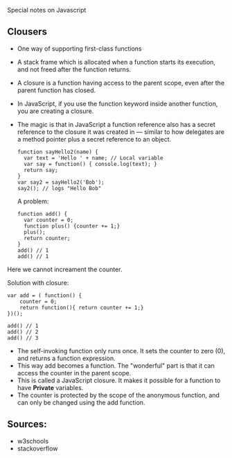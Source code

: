 Special notes on Javascript

## Clousers

- One way of supporting first-class functions
- A stack frame which is allocated when a function starts its execution, and not freed after the function returns.
- A closure is a function having access to the parent scope, even after the parent function has closed.
- In JavaScript, if you use the function keyword inside another function, you are creating a closure.
- The magic is that in JavaScript a function reference also has a secret reference to the closure it was created in — similar to how delegates are a method pointer plus a secret reference to an object.


      function sayHello2(name) {
        var text = 'Hello ' + name; // Local variable
        var say = function() { console.log(text); }
        return say;
      }
      var say2 = sayHello2('Bob');
      say2(); // logs "Hello Bob"
      
  A problem:
  
      function add() {
        var counter = 0;
        function plus() {counter += 1;}
        plus();    
        return counter; 
      }
      add() // 1
      add() // 1
    
Here we cannot increament the counter.

Solution with closure:

    var add = ( function() {
        counter = 0;
        return function(){ return counter += 1;}
    })();
    
    add() // 1
    add() // 2
    add() // 3
    
- The self-invoking function only runs once. It sets the counter to zero (0), and returns a function expression.
- This way add becomes a function. The "wonderful" part is that it can access the counter in the parent scope.
- This is called a JavaScript closure. It makes it possible for a function to have **Private** variables.
- The counter is protected by the scope of the anonymous function, and can only be changed using the add function.



## Sources:
- w3schools
- stackoverflow